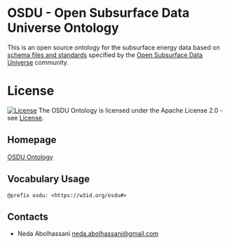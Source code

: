 # OSDU - Open Subsurface Data Universe Ontology
This is an open source ontology for the subsurface energy data based on [schema files and standards](https://community.opengroup.org/osdu/platform/data-flow/data-loading/open-test-data/-/tree/master/rc--3.0.0/3-schema) specified by the [Open Subsurface Data Universe](https://osduforum.org/) community.

# License
[![License](https://img.shields.io/badge/License-Apache_2.0-blue.svg)](https://opensource.org/licenses/Apache-2.0)
The OSDU Ontology is licensed under the Apache License 2.0 - see [License](./License).


## Homepage
[OSDU Ontology](https://github.com/Accenture/OSDU-Ontology/)

## Vocabulary Usage

    @prefix osdu: <https://w3id.org/osdu#>

## Contacts
* Neda Abolhassani <neda.abolhassani@gmail.com>
